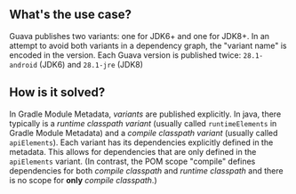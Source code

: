 ## What's the use case?

Guava publishes two variants: one for JDK6+ and one for JDK8+.
In an attempt to avoid both variants in a dependency graph, the "variant name" is encoded in the version.
Each Guava version is published twice: `28.1-android` (JDK6) and `28.1-jre` (JDK8)

## How is it solved?

In Gradle Module Metadata, _variants_ are published explicitly.
In java, there typically is a _runtime classpath variant_ (usually called `runtimeElements` in Gradle Module Metadata) and a _compile classpath variant_ (usually called `apiElements`).
Each variant has its dependencies explicitly defined in the metadata.
This allows for dependencies that are only defined in the `apiElements` variant.
(In contrast, the POM scope "compile" defines dependencies for both _compile classpath_ and _runtime classpath_ and there is no scope for **only** _compile classpath_.)